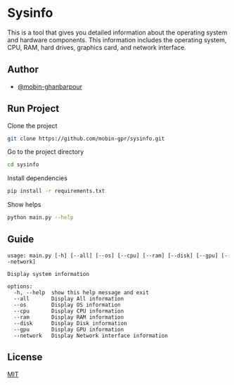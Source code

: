 
# Sysinfo

This is a tool that gives you detailed information about the operating system and hardware components. This information includes the operating system, CPU, RAM, hard drives, graphics card, and network interface.

## Author

- [@mobin-ghanbarpour](https://github.com/mobin-gpr/)


## Run Project
Clone the project

```bash
git clone https://github.com/mobin-gpr/sysinfo.git
```

Go to the project directory

```bash
cd sysinfo
```

Install dependencies

```bash
pip install -r requirements.txt
```

Show helps

```bash
python main.py --help
```

## Guide


```text
usage: main.py [-h] [--all] [--os] [--cpu] [--ram] [--disk] [--gpu] [--network]

Display system information

options:
  -h, --help  show this help message and exit
  --all       Display All information
  --os        Display OS information
  --cpu       Display CPU information
  --ram       Display RAM information
  --disk      Display Disk information
  --gpu       Display GPU information
  --network   Display Network interface information
```

## License

[MIT](https://choosealicense.com/licenses/mit/)
